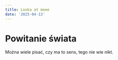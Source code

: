 ```yaml
---
title: Looka at meee
date: '2025-04-13'
---
```


# Powitanie świata

Można wiele pisać, czy ma to sens, tego nie wie nikt.
